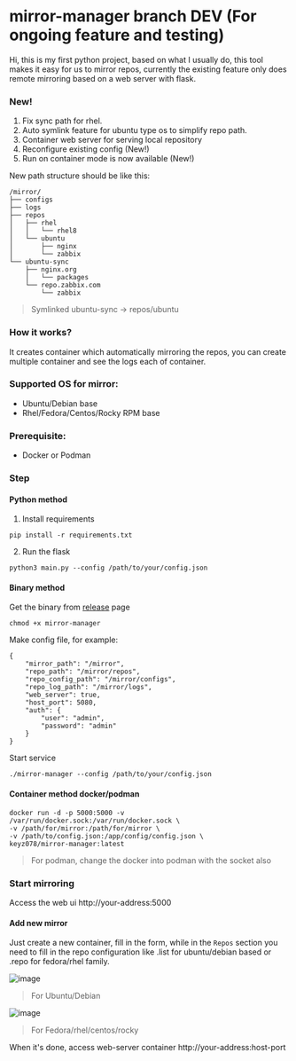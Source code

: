 # mirror-manager branch DEV (For ongoing feature and testing)

Hi, this is my first python project, based on what I usually do, this tool makes it easy for us to mirror repos, currently the existing feature only does remote mirroring based on a web server with flask.

### New!

1. Fix sync path for rhel.
2. Auto symlink feature for ubuntu type os to simplify repo path.
3. Container web server for serving local repository
4. Reconfigure existing config (New!)
5. Run on container mode is now available (New!)

New path structure should be like this:
```
/mirror/
├── configs
├── logs
├── repos
│   ├── rhel
│   │   └── rhel8
│   └── ubuntu
│       ├── nginx
│       └── zabbix
└── ubuntu-sync
    ├── nginx.org
    │   └── packages
    └── repo.zabbix.com
        └── zabbix
```

> Symlinked ubuntu-sync -> repos/ubuntu

### How it works?

It creates container which automatically mirroring the repos, you can create multiple container and see the logs each of container.

### Supported OS for mirror:
- Ubuntu/Debian base
- Rhel/Fedora/Centos/Rocky RPM base

### Prerequisite:
- Docker or Podman

### Step

#### Python method

1. Install requirements

```
pip install -r requirements.txt
```

2. Run the flask
```
python3 main.py --config /path/to/your/config.json
```

#### Binary method

Get the binary from [release](https://github.com/Keyz078/mirror-manager/releases) page

```
chmod +x mirror-manager
```

Make config file, for example:

```
{
    "mirror_path": "/mirror",
    "repo_path": "/mirror/repos",
    "repo_config_path": "/mirror/configs",
    "repo_log_path": "/mirror/logs",
    "web_server": true,
    "host_port": 5080,
    "auth": {
        "user": "admin",
        "password": "admin"
    }
}
```

Start service

```
./mirror-manager --config /path/to/your/config.json
```

#### Container method docker/podman

```
docker run -d -p 5000:5000 -v /var/run/docker.sock:/var/run/docker.sock \
-v /path/for/mirror:/path/for/mirror \
-v /path/to/config.json:/app/config/config.json \
keyz078/mirror-manager:latest
```

> For podman, change the docker into podman with the socket also

### Start mirroring

Access the web ui http://your-address:5000

#### Add new mirror

Just create a new container, fill in the form, while in the `Repos` section you need to fill in the repo configuration like .list for ubuntu/debian based or .repo for fedora/rhel family.

![image](https://github.com/user-attachments/assets/37f70f5e-d549-46fe-94a5-51a409d90ea4)


> For Ubuntu/Debian

![image](https://github.com/user-attachments/assets/b9aacbd7-cf37-4ce1-b4be-d1d3d95eb162)


> For Fedora/rhel/centos/rocky


When it's done, access web-server container http://your-address:host-port
